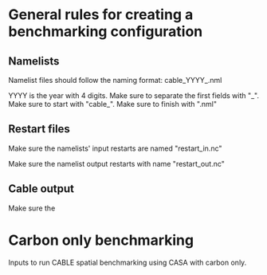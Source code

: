 # General rules for creating a benchmarking configuration
## Namelists
Namelist files should follow the naming format: cable_YYYY_<whatyouwant>.nml

YYYY is the year with 4 digits. Make sure to separate the first fields with "\_". Make sure to start with "cable_". Make sure to finish with ".nml"

## Restart files
Make sure the namelists' input restarts are named "restart_in.nc"

Make sure the namelist output restarts with name "restart_out.nc"

## Cable output
Make sure the 
# Carbon only benchmarking
Inputs to run CABLE spatial benchmarking using CASA with carbon only.
